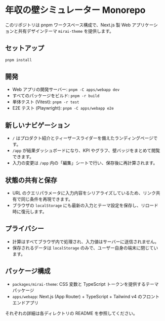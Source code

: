 # 年収の壁シミュレーター Monorepo

このリポジトリは pnpm ワークスペース構成で、Next.js 製 Web アプリケーションと共有デザインテーマ `mirai-theme` を提供します。

## セットアップ

```bash
pnpm install
```

## 開発

- Web アプリの開発サーバー: `pnpm -C apps/webapp dev`
- すべてのパッケージをビルド: `pnpm -r build`
- 単体テスト (Vitest): `pnpm -r test`
- E2E テスト (Playwright): `pnpm -C apps/webapp e2e`

## 新しいナビゲーション

- `/` はプロダクト紹介とティーザースライダーを備えたランディングページです。
- `/app` が結果ダッシュボードになり、KPI やグラフ、壁バッジをまとめて閲覧できます。
- 入力の変更は `/app` 内の「編集」シートで行い、保存後に再計算されます。

## 状態の共有と保存

- URL のクエリパラメータに入力内容をシリアライズしているため、リンク共有で同じ条件を再現できます。
- ブラウザの `localStorage` にも最新の入力とテーマ設定を保存し、リロード時に復元します。

## プライバシー

- 計算はすべてブラウザ内で処理され、入力値はサーバーに送信されません。
- 保存されるデータは `localStorage` のみで、ユーザー自身の端末に閉じています。

## パッケージ構成

- `packages/mirai-theme`: CSS 変数と TypeScript トークンを提供するテーマパッケージ
- `apps/webapp`: Next.js (App Router) + TypeScript + Tailwind v4 のフロントエンドアプリ

それぞれの詳細は各ディレクトリの README を参照してください。
